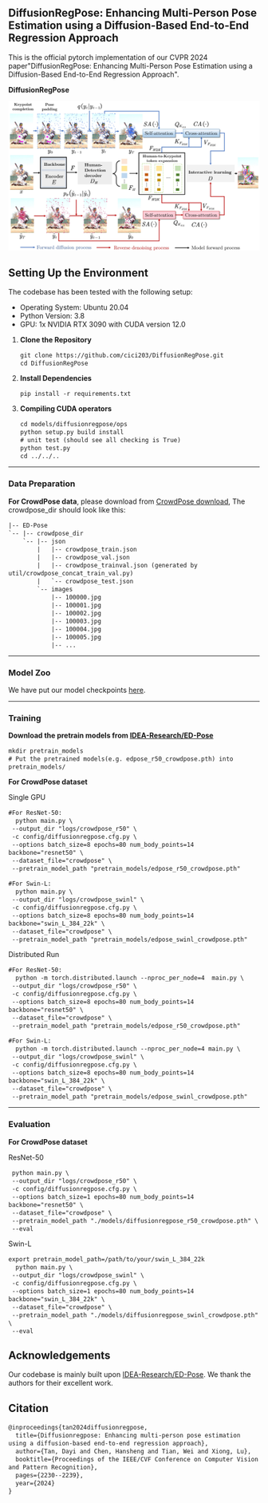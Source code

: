 

## DiffusionRegPose: Enhancing Multi-Person Pose Estimation using a  Diffusion-Based End-to-End Regression Approach

This is the official pytorch implementation of our CVPR 2024 paper"DiffusionRegPose: Enhancing Multi-Person Pose Estimation using a  Diffusion-Based End-to-End Regression Approach".

**DiffusionRegPose**

![image-20250413212646267](https://github.com/cici203/DiffusionRegPose/blob/main/images/framework.jpg)

## Setting Up the Environment

The codebase has been tested with the following setup:

- Operating System: Ubuntu 20.04
- Python Version: 3.8
- GPU: 1x NVIDIA RTX 3090 with CUDA version 12.0

1. **Clone the Repository**

   ```
   git clone https://github.com/cici203/DiffusionRegPose.git
   cd DiffusionRegPose
   ```

2. **Install Dependencies**

   ```
   pip install -r requirements.txt
   ```

3. **Compiling CUDA operators**

   ```
   cd models/diffusionregpose/ops
   python setup.py build install
   # unit test (should see all checking is True)
   python test.py
   cd ../../..
   ```

------

### Data Preparation

**For CrowdPose data**, please download from [CrowdPose download](https://github.com/Jeff-sjtu/CrowdPose#dataset), The crowdpose_dir should look like this:

```
|-- ED-Pose
`-- |-- crowdpose_dir
    `-- |-- json
        |   |-- crowdpose_train.json
        |   |-- crowdpose_val.json
        |   |-- crowdpose_trainval.json (generated by util/crowdpose_concat_train_val.py)
        |   `-- crowdpose_test.json
        `-- images
            |-- 100000.jpg
            |-- 100001.jpg
            |-- 100002.jpg
            |-- 100003.jpg
            |-- 100004.jpg
            |-- 100005.jpg
            |-- ... 
```

------

### Model Zoo 

We have put our model checkpoints [here](https://drive.google.com/drive/folders/1vSr1MAdp33g_L8HeWyzbHRXR-hRdrzLm?usp=drive_link).

------

### Training

**Download the pretrain models from  [IDEA-Research/ED-Pose](https://github.com/IDEA-Research/ED-Pose)**

```
mkdir pretrain_models
# Put the pretrained models(e.g. edpose_r50_crowdpose.pth) into pretrain_models/
```

**For CrowdPose dataset**

Single GPU

```
#For ResNet-50:
  python main.py \
 --output_dir "logs/crowdpose_r50" \
 -c config/diffusionregpose.cfg.py \
 --options batch_size=8 epochs=80 num_body_points=14 backbone="resnet50" \
 --dataset_file="crowdpose" \
 --pretrain_model_path "pretrain_models/edpose_r50_crowdpose.pth"
```

```
#For Swin-L:
  python main.py \
 --output_dir "logs/crowdpose_swinl" \
 -c config/diffusionregpose.cfg.py \
 --options batch_size=8 epochs=80 num_body_points=14 backbone="swin_L_384_22k" \
 --dataset_file="crowdpose" \
 --pretrain_model_path "pretrain_models/edpose_swinl_crowdpose.pth"
```

Distributed Run

```
#For ResNet-50:
  python -m torch.distributed.launch --nproc_per_node=4  main.py \
 --output_dir "logs/crowdpose_r50" \
 -c config/diffusionregpose.cfg.py \
 --options batch_size=8 epochs=80 num_body_points=14 backbone="resnet50" \
 --dataset_file="crowdpose" \
 --pretrain_model_path "pretrain_models/edpose_r50_crowdpose.pth"
```

```
#For Swin-L:
  python -m torch.distributed.launch --nproc_per_node=4 main.py \
 --output_dir "logs/crowdpose_swinl" \
 -c config/diffusionregpose.cfg.py \
 --options batch_size=8 epochs=80 num_body_points=14 backbone="swin_L_384_22k" \
 --dataset_file="crowdpose" \
 --pretrain_model_path "pretrain_models/edpose_swinl_crowdpose.pth"
```

------

### Evaluation

**For CrowdPose dataset**

ResNet-50

```
 python main.py \
 --output_dir "logs/crowdpose_r50" \
 -c config/diffusionregpose.cfg.py \
 --options batch_size=1 epochs=80 num_body_points=14 backbone="resnet50" \
 --dataset_file="crowdpose" \
 --pretrain_model_path "./models/diffusionregpose_r50_crowdpose.pth" \
 --eval
```

Swin-L

```
export pretrain_model_path=/path/to/your/swin_L_384_22k
  python main.py \
 --output_dir "logs/crowdpose_swinl" \
 -c config/diffusionregpose.cfg.py \
 --options batch_size=1 epochs=80 num_body_points=14 backbone="swin_L_384_22k" \
 --dataset_file="crowdpose" \
 --pretrain_model_path "./models/diffusionregpose_swinl_crowdpose.pth" \
 --eval
```

## Acknowledgements

Our codebase is mainly built upon [IDEA-Research/ED-Pose](https://github.com/IDEA-Research/ED-Pose). We thank the authors for their excellent work.

## Citation

```
@inproceedings{tan2024diffusionregpose,
  title={Diffusionregpose: Enhancing multi-person pose estimation using a diffusion-based end-to-end regression approach},
  author={Tan, Dayi and Chen, Hansheng and Tian, Wei and Xiong, Lu},
  booktitle={Proceedings of the IEEE/CVF Conference on Computer Vision and Pattern Recognition},
  pages={2230--2239},
  year={2024}
}
```

